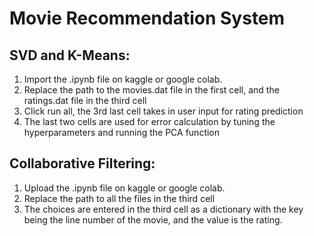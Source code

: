 # Movie Recommendation System

## SVD and K-Means:
1. Import the .ipynb file on kaggle or google colab. 
2. Replace the path to the movies.dat file in the first cell, and the ratings.dat file in the third cell
3. Click run all, the 3rd last cell takes in user input for rating prediction
4. The last two cells are used for error calculation by tuning the hyperparameters and running the PCA function

## Collaborative Filtering:
1. Upload the .ipynb file on kaggle or google colab.
2. Replace the path to all the files in the third cell
3. The choices are entered in the third cell as a dictionary with the key being the line number of the movie, and the value is the rating.
